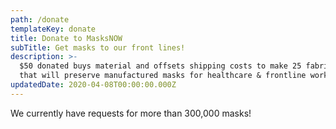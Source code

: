 ```yaml
---
path: /donate
templateKey: donate
title: Donate to MasksNOW
subTitle: Get masks to our front lines!
description: >-
  $50 donated buys material and offsets shipping costs to make 25 fabric masks
  that will preserve manufactured masks for healthcare & frontline workers.
updatedDate: 2020-04-08T00:00:00.000Z
---
```

We currently have requests for more than 300,000 masks!